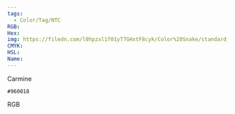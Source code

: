 ```yaml
---
tags:
  - Color/Tag/NTC
RGB:
Hex:
img: https://filedn.com/l0hpzxl1f01yT7GHxtF8cyk/Color%20Snake/standard_csv_to_svg/%23/960018.svg
CMYK:
HSL:
Name:
---
```

Carmine
```palette
#960018
```
RGB
